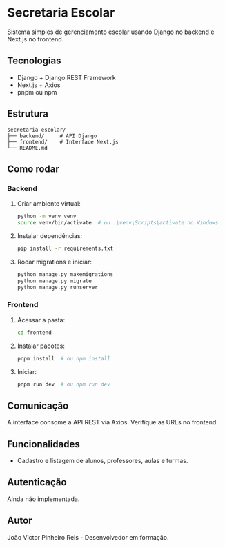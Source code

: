 # Secretaria Escolar

Sistema simples de gerenciamento escolar usando Django no backend e Next.js no frontend.

## Tecnologias

-   Django + Django REST Framework
-   Next.js + Axios
-   pnpm ou npm

## Estrutura

```
secretaria-escolar/
├── backend/     # API Django
├── frontend/    # Interface Next.js
└── README.md
```

## Como rodar

### Backend

1. Criar ambiente virtual:

    ```bash
    python -m venv venv
    source venv/bin/activate  # ou .\venv\Scripts\activate no Windows
    ```

2. Instalar dependências:

    ```bash
    pip install -r requirements.txt
    ```

3. Rodar migrations e iniciar:
    ```bash
    python manage.py makemigrations
    python manage.py migrate
    python manage.py runserver
    ```

### Frontend

1. Acessar a pasta:

    ```bash
    cd frontend
    ```

2. Instalar pacotes:

    ```bash
    pnpm install  # ou npm install
    ```

3. Iniciar:
    ```bash
    pnpm run dev  # ou npm run dev
    ```

## Comunicação

A interface consome a API REST via Axios. Verifique as URLs no frontend.

## Funcionalidades

-   Cadastro e listagem de alunos, professores, aulas e turmas.

## Autenticação

Ainda não implementada.

## Autor

João Victor Pinheiro Reis - Desenvolvedor em formação.

